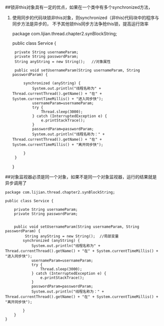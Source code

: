 ##锁非this对象具有一定的优点，如果在一个类中有多个synchronized方法，
1. 使用同步的代码块锁非this对象，则synchronized（非this)代码块中的程序与同步方法是异步的，
    不予其他锁this同步方法争抢this锁，提高运行效率


    package com.lijian.thread.chapter2.synBlockString;
    
    public class Service {
    
        private String usernameParam;
        private String passwordParam;
        String anyString = new String();   //对象属性
    
        public void setUsernameParam(String usernameParam, String passwordParam) {
             
            synchronized (anyString) {
                System.out.println("线程名称为" + Thread.currentThread().getName() + "在" + System.currentTimeMillis() + "进入同步快");
                usernameParam=usernameParam;
                try {
                    Thread.sleep(3000);
                } catch (InterruptedException e) {
                    e.printStackTrace();
                }
                passwordParam=passwordParam;
                System.out.println("线程名称为：" + Thread.currentThread().getName() + "在" + System.currentTimeMillis() + "离开同步快");
    
            }
        }
    }

##对象监视器必须是同一个对象，如果不是同一个对象监视器，运行的结果就是异步调用了

    package com.lijian.thread.chapter2.synBlockString;
    
    public class Service {
    
        private String usernameParam;
        private String passwordParam;
    
    
        public void setUsernameParam(String usernameParam, String passwordParam) {
             String anyString = new String();  //局部变量
            synchronized (anyString) {
                System.out.println("线程名称为" + Thread.currentThread().getName() + "在" + System.currentTimeMillis() + "进入同步快");
                usernameParam=usernameParam;
                try {
                    Thread.sleep(3000);
                } catch (InterruptedException e) {
                    e.printStackTrace();
                }
                passwordParam=passwordParam;
                System.out.println("线程名称为：" + Thread.currentThread().getName() + "在" + System.currentTimeMillis() + "离开同步快");
    
            }
        }
    }
